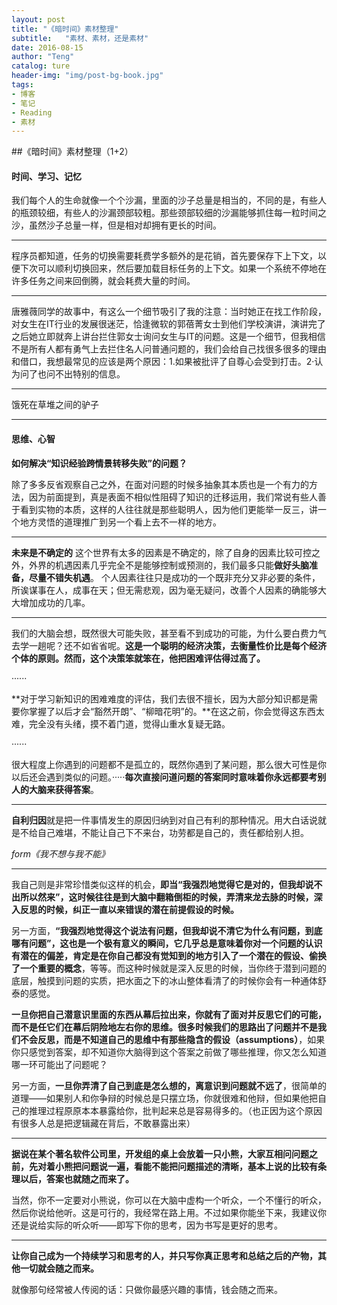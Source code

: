 ```yaml
---
layout: post
title: "《暗时间》素材整理"
subtitle:   "素材、素材，还是素材"
date: 2016-08-15
author: "Teng"
catalog: ture
header-img: "img/post-bg-book.jpg"
tags:
- 博客
- 笔记
- Reading
- 素材
---
```


##《暗时间》素材整理（1+2）

#### 时间、学习、记忆

我们每个人的生命就像一个个沙漏，里面的沙子总量是相当的，不同的是，有些人的瓶颈较细，有些人的沙漏颈部较粗。那些颈部较细的沙漏能够抓住每一粒时间之沙，虽然沙子总量一样，但是相对却拥有更长的时间。

---

程序员都知道，任务的切换需要耗费学多额外的是花销，首先要保存下上下文，以便下次可以顺利切换回来，然后要加载目标任务的上下文。如果一个系统不停地在许多任务之间来回倒腾，就会耗费大量的时间。

----

唐雅薇同学的故事中，有这么一个细节吸引了我的注意：当时她正在找工作阶段，对女生在IT行业的发展很迷茫，恰逢微软的郭蓓菁女士到他们学校演讲，演讲完了之后她立即就奔上讲台拦住郭女士询问女生与IT的问题。这是一个细节，但我相信不是所有人都有勇气上去拦住名人问普通问题的，我们会给自己找很多很多的理由和借口，我想最常见的应该是两个原因：1.如果被批评了自尊心会受到打击。2·认为问了也问不出特别的信息。

---

饿死在草堆之间的驴子

---

#### 思维、心智

**如何解决“知识经验跨情景转移失败”的问题？**

除了多多反省观察自己之外，在面对问题的时候多抽象其本质也是一个有力的方法，因为前面提到，真是表面不相似性阻碍了知识的迁移运用，我们常说有些人善于看到实物的本质，这样的人往往就是那些聪明人，因为他们更能举一反三，讲一个地方灵悟的道理推广到另一个看上去不一样的地方。

----

**未来是不确定的**
这个世界有太多的因素是不确定的，除了自身的因素比较可控之外，外界的机遇因素几乎完全不是能够控制或预测的，我们最多只能**做好头脑准备，尽量不错失机遇**。
个人因素往往只是成功的一个既非充分又非必要的条件，所诶谋事在人，成事在天；但无需悲观，因为毫无疑问，改善个人因素的确能够大大增加成功的几率。

---

我们的大脑会想，既然很大可能失败，甚至看不到成功的可能，为什么要白费力气去学一趟呢？还不如省省呢。**这是一个聪明的经济决策，去衡量性价比是每个经济个体的原则。然而，这个决策笨就笨在，他把困难评估得过高了。**

······

**对于学习新知识的困难难度的评估，我们去很不擅长，因为大部分知识都是需要你掌握了以后才会“豁然开朗”、“柳暗花明”的。**在这之前，你会觉得这东西太难，完全没有头绪，摸不着门道，觉得山重水复疑无路。

······

很大程度上你遇到的问题都不是孤立的，既然你遇到了某问题，那么很大可性是你以后还会遇到类似的问题。·····**每次直接问道问题的答案同时意味着你永远都要考别人的大脑来获得答案**。

---

**自利归因**就是把一件事情发生的原因归纳到对自己有利的那种情况。用大白话说就是不给自己难堪，不能让自己下不来台，功劳都是自己的，责任都给别人担。

*form《我不想与我不能》*

---

我自己则是非常珍惜类似这样的机会，**即当“我强烈地觉得它是对的，但我却说不出所以然来”，这时候往往是到大脑中翻箱倒柜的时候，弄清来龙去脉的时候，深入反思的时候，纠正一直以来错误的潜在前提假设的时候。**

另一方面，**“我强烈地觉得这个说法有问题，但我却说不清它为什么有问题，到底哪有问题”，这也是一个极有意义的瞬间，它几乎总是意味着你对一个问题的认识有潜在的偏差，肯定是在你自己都没有觉知到的地方引入了一个潜在的假设、偷换了一个重要的概念**，等等。而这种时候就是深入反思的时候，当你终于潜到问题的底层，触摸到问题的实质，把水面之下的冰山整体看清了的时候你会有一种通体舒泰的感觉。

**一旦你把自己潜意识里面的东西从幕后拉出来，你就有了面对并反思它们的可能，而不是任它们在幕后阴险地左右你的思维。**很多时候我们的思路出了问题并不是我们不会反思，而是不知道自己的思维中有那些**隐含的假设（assumptions）**，如果你只感觉到答案，却不知道你大脑得到这个答案之前做了哪些推理，你又怎么知道哪一环可能出了问题呢？

另一方面，**一旦你弄清了自己到底是怎么想的，离意识到问题就不远了**，很简单的道理——如果别人和你争辩的时候总是只摆立场，你就很难和他辩，但如果他把自己的推理过程原原本本暴露给你，批判起来总是容易得多的。（也正因为这个原因有很多人总是把逻辑藏在背后，不敢暴露出来）

---

**据说在某个著名软件公司里，开发组的桌上会放着一只小熊，大家互相问问题之前，先对着小熊把问题说一遍，看能不能把问题描述的清晰，基本上说的比较有条理以后，答案也就随之而来了。**

当然，你不一定要对小熊说，你可以在大脑中虚构一个听众，一个不懂行的听众，然后你说给他听。这是可行的，我经常在路上用。不过如果你能坐下来，我建议你还是说给实际的听众听——即写下你的思考，因为书写是更好的思考。

----

**让你自己成为一个持续学习和思考的人，并只写你真正思考和总结之后的产物，其他一切就会随之而来。**

就像那句经常被人传阅的话：只做你最感兴趣的事情，钱会随之而来。
